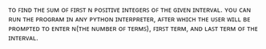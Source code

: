 ᴛᴏ ꜰɪɴᴅ ᴛʜᴇ ꜱᴜᴍ ᴏꜰ ꜰɪʀꜱᴛ ɴ ᴘᴏꜱɪᴛɪᴠᴇ ɪɴᴛᴇɢᴇʀꜱ ᴏꜰ ᴛʜᴇ ɢɪᴠᴇɴ ɪɴᴛᴇʀᴠᴀʟ.
ʏᴏᴜ ᴄᴀɴ ʀᴜɴ ᴛʜᴇ ᴘʀᴏɢʀᴀᴍ ɪɴ ᴀɴʏ ᴘʏᴛʜᴏɴ ɪɴᴛᴇʀᴘʀᴇᴛᴇʀ, ᴀꜰᴛᴇʀ ᴡʜɪᴄʜ ᴛʜᴇ ᴜꜱᴇʀ ᴡɪʟʟ ʙᴇ ᴘʀᴏᴍᴘᴛᴇᴅ ᴛᴏ 
ᴇɴᴛᴇʀ ɴ(ᴛʜᴇ ɴᴜᴍʙᴇʀ ᴏꜰ ᴛᴇʀᴍꜱ), ꜰɪʀꜱᴛ ᴛᴇʀᴍ, ᴀɴᴅ ʟᴀꜱᴛ ᴛᴇʀᴍ ᴏꜰ ᴛʜᴇ ɪɴᴛᴇʀᴠᴀʟ.
